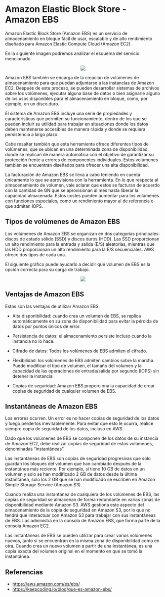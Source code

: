 # Amazon Elastic Block Store - Amazon EBS

Amazon Elastic Block Store (Amazon EBS) es un servicio de almacenamiento en bloque fácil de usar, escalable y de alto rendimiento diseñado para Amazon Elastic Compute Cloud (Amazon EC2).

En la siguiente imagen podremos analizar el esquema del servicio mencionado

<p align="center">
  <img src="https://github.com/dimasx010/knowledge/assets/105082657/b9bad3e9-834a-4ed6-ab2b-d6997b3dbb98">
</p>

Amazon EBS también se encarga de la creación de volúmenes de almacenamiento para que puedan adjuntarse a las instancias de Amazon EC2. Después de este proceso, se pueden desarrollar sistemas de archivos sobre los volúmenes, ejecutar alguna base de datos o bien asignarle alguno de los usos disponibles para el almacenamiento en bloque, como, por ejemplo, en un disco duro.

El sistema de Amazon EBS incluye una serie de propiedades y características que permiten su funcionamiento, dentro de los que se pueden incluir su utilidad para trabajar en situaciones donde los datos deben mantenerse accesibles de manera rápida y donde se requiera persistencia a largo plazo.

Cabe resaltar también que esta herramienta ofrece diferentes tipos de volúmenes, que se ubican en una determinada zona de disponibilidad, donde se replican de manera automática con el objetivo de garantizar su protección frente a errores de componentes individuales. Estos volúmenes también se encuentran diseñados para ofrecer una alta disponibilidad.

La facturación de Amazon EBS se lleva a cabo teniendo en cuenta únicamente lo que se aprovisiona con la herramienta. En lo que respecta al almacenamiento de volumen, vale aclarar que estos se facturan de acuerdo con la cantidad de GN que se aprovisionan al mes hasta liberar la capacidad almacenada. Estos costes pueden aumentar para los volúmenes con funciones especiales, como un rendimiento mayor al de referencia o que admitan IOPS.


## Tipos de volúmenes de Amazon EBS

Los volúmenes de Amazon EBS se organizan en dos categorías principales: discos de estado sólido (SSD) y discos duros (HDD). Las SSD proporcionan un alto rendimiento para la entrada y salida (E/S) aleatorias, mientras que las HDD proporcionan un alto rendimiento para la E/S secuenciales. AWS ofrece dos tipos de cada una.

El siguiente gráfico puede ayudarlo a decidir qué volumen de EBS es la opción correcta para su carga de trabajo.

<p align="center">
  <img src="https://github.com/dimasx010/knowledge/assets/105082657/9ce19cc2-ee98-45e7-9425-be6a99ac9d47">
</p>

## Ventajas de Amazon EBS

Estas son las ventajas de utilizar Amazon EBS.

- Alta disponibilidad: cuando crea un volumen de EBS, se replica automáticamente en su zona de disponibilidad para evitar la pérdida de datos por puntos únicos de error.

- Persistencia de datos: el almacenamiento persiste incluso cuando la instancia no lo hace.

- Cifrado de datos: Todos los volúmenes de EBS admiten el cifrado.

- Flexibilidad: los volúmenes de EBS admiten cambios sobre la marcha. Puede modificar el tipo de volumen, el tamaño del volumen y la capacidad de las operaciones de entrada/salida por segundo (IOPS) sin detener la instancia.

- Copias de seguridad: Amazon EBS proporciona la capacidad de crear copias de seguridad de cualquier volumen de EBS.

## Instantáneas de Amazon EBS

Los errores ocurren. Un error es no hacer copias de seguridad de los datos y luego perderlos inevitablemente. Para evitar que esto le ocurra, realice siempre copia de seguridad de los datos, incluso en AWS.

Dado que los volúmenes de EBS se componen de los datos de su instancia de Amazon EC2, debe realizar copias de seguridad de estos volúmenes, denominadas “instantáneas”.

Las instantáneas de EBS son copias de seguridad progresivas que solo guardan los bloques del volumen que han cambiado después de la instantánea más reciente. Por ejemplo, si tiene 10 GB de datos en un volumen y solo se han modificado 2 GB de datos desde la última instantánea, solo los 2 GB que se han modificado se escriben en Amazon Simple Storage Service (Amazon S3).

Cuando realiza una instantánea de cualquiera de los volúmenes de EBS, las copias de seguridad se almacenan de forma redundante en varias zonas de disponibilidad mediante Amazon S3. AWS gestiona este aspecto del almacenamiento de la copia de seguridad en Amazon S3, por lo que no tendrá que interactuar con Amazon S3 para trabajar con sus instantáneas de EBS. Las administra en la consola de Amazon EBS, que forma parte de la consola Amazon EC2.

Las instantáneas de EBS se pueden utilizar para crear varios volúmenes nuevos, tanto si se encuentran en la misma zona de disponibilidad como en otra. Cuando crea un nuevo volumen a partir de una instantánea, es una copia exacta del volumen original en el momento en que se tomó la instantánea.

## Referencias
- https://aws.amazon.com/es/ebs/
- https://keepcoding.io/blog/que-es-amazon-ebs/
